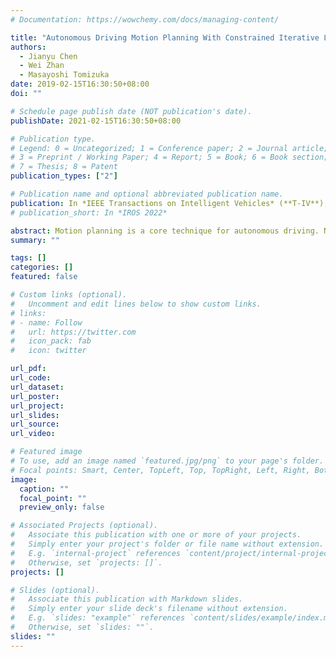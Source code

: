 ```yaml
---
# Documentation: https://wowchemy.com/docs/managing-content/

title: "Autonomous Driving Motion Planning With Constrained Iterative LQR"
authors:
  - Jianyu Chen
  - Wei Zhan
  - Masayoshi Tomizuka
date: 2019-02-15T16:30:50+08:00
doi: ""

# Schedule page publish date (NOT publication's date).
publishDate: 2021-02-15T16:30:50+08:00

# Publication type.
# Legend: 0 = Uncategorized; 1 = Conference paper; 2 = Journal article;
# 3 = Preprint / Working Paper; 4 = Report; 5 = Book; 6 = Book section;
# 7 = Thesis; 8 = Patent
publication_types: ["2"]

# Publication name and optional abbreviated publication name.
publication: In *IEEE Transactions on Intelligent Vehicles* (**T-IV**), 2019
# publication_short: In *IROS 2022*

abstract: Motion planning is a core technique for autonomous driving. Nowadays, there still exists a lot of challenges in motion planning for autonomous driving in complicated environments due to：1) the need of both spatial and temporal planning in highly dynamic environments; 2) nonlinear vehicle dynamic models and non-convex collision avoidance constraints; and 3) the need of high computation efficiency for real-time implementation. Iterative linear quadratic regulator (ILQR) is an algorithm to solve the optimal control problem with nonlinear system very efficiently. However, it can not deal with constraints. In this paper, the constrained iterative LQR (CILQR) is proposed to efficiently solve the optimal control problem with nonlinear system dynamics and general form of constraints. An autonomous driving motion planning problem is then formulated and solved using CILQR. Simulation case studies show the capability of the CILQR algorithm to solve these kind of problems and the computation efficiency of CILQR is shown to be much higher than the standard SQP solver.
summary: ""

tags: []
categories: []
featured: false

# Custom links (optional).
#   Uncomment and edit lines below to show custom links.
# links:
# - name: Follow
#   url: https://twitter.com
#   icon_pack: fab
#   icon: twitter

url_pdf:
url_code:
url_dataset:
url_poster:
url_project:
url_slides:
url_source:
url_video:

# Featured image
# To use, add an image named `featured.jpg/png` to your page's folder. 
# Focal points: Smart, Center, TopLeft, Top, TopRight, Left, Right, BottomLeft, Bottom, BottomRight.
image:
  caption: ""
  focal_point: ""
  preview_only: false

# Associated Projects (optional).
#   Associate this publication with one or more of your projects.
#   Simply enter your project's folder or file name without extension.
#   E.g. `internal-project` references `content/project/internal-project/index.md`.
#   Otherwise, set `projects: []`.
projects: []

# Slides (optional).
#   Associate this publication with Markdown slides.
#   Simply enter your slide deck's filename without extension.
#   E.g. `slides: "example"` references `content/slides/example/index.md`.
#   Otherwise, set `slides: ""`.
slides: ""
---
```

